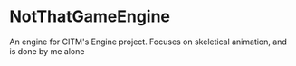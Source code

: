 # NotThatGameEngine
An engine for CITM's Engine project. Focuses on skeletical animation, and is done by me alone
